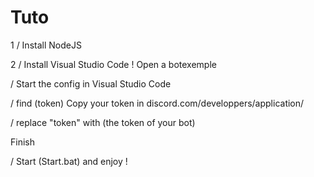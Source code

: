 # Tuto 
1 / Install NodeJS

2 / Install Visual Studio Code ! Open a botexemple

/ Start the config in Visual Studio Code

/ find (token) Copy your token in discord.com/developpers/application/

/ replace "token" with (the token of your bot)

Finish

/ Start (Start.bat) and enjoy !
